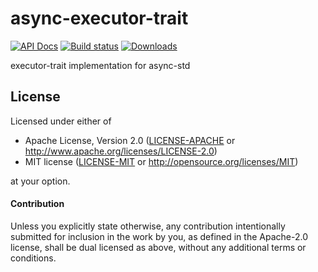 # async-executor-trait

[![API Docs](https://docs.rs/async-executor-trait/badge.svg)](https://docs.rs/async-executor-trait)
[![Build status](https://github.com/Keruspe/executor-trait/workflows/Build%20and%20test/badge.svg)](https://github.com/Keruspe/executor-trait/actions)
[![Downloads](https://img.shields.io/crates/d/async-executor-trait.svg)](https://crates.io/crates/async-executor-trait)

executor-trait implementation for async-std

## License

Licensed under either of

 * Apache License, Version 2.0 ([LICENSE-APACHE](LICENSE-APACHE) or http://www.apache.org/licenses/LICENSE-2.0)
 * MIT license ([LICENSE-MIT](LICENSE-MIT) or http://opensource.org/licenses/MIT)

at your option.

#### Contribution

Unless you explicitly state otherwise, any contribution intentionally submitted
for inclusion in the work by you, as defined in the Apache-2.0 license, shall be
dual licensed as above, without any additional terms or conditions.
